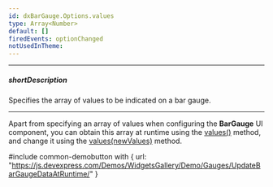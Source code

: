 ```yaml
---
id: dxBarGauge.Options.values
type: Array<Number>
default: []
firedEvents: optionChanged
notUsedInTheme: 
---
```

---
##### shortDescription
Specifies the array of values to be indicated on a bar gauge.

---
Apart from specifying an array of values when configuring the **BarGauge** UI component, you can obtain this array at runtime using the [values()](/api-reference/10%20UI%20Components/dxBarGauge/3%20Methods/values().md '/Documentation/ApiReference/UI_Components/dxBarGauge/Methods/#values') method, and change it using the [values(newValues)](/api-reference/10%20UI%20Components/dxBarGauge/3%20Methods/values(newValues).md '/Documentation/ApiReference/UI_Components/dxBarGauge/Methods/#valuesnewValues') method.

#include common-demobutton with {
    url: "https://js.devexpress.com/Demos/WidgetsGallery/Demo/Gauges/UpdateBarGaugeDataAtRuntime/"
}